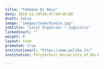 ```yaml
---
title: "Tommaso Di Noia"
date: 2018-11-19T10:47:58+10:00
draft: false
image: "images/team/dinoia.jpg"
jobtitle: "Local Organizer – Logistics"
linkedinurl: ""
weight: 8
layout: team
promoted: true
institutionurl: "https://www.poliba.it/"
institution: Polytechnic University of Bari

---
```

